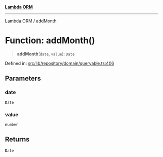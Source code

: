 [**Lambda ORM**](../README.md)

***

[Lambda ORM](../README.md) / addMonth

# Function: addMonth()

> **addMonth**(`date`, `value`): `Date`

Defined in: [src/lib/repository/domain/queryable.ts:406](https://github.com/lambda-orm/lambdaorm-base/blob/54d568062b637a6aed5442a048b140146d1f573b/src/lib/repository/domain/queryable.ts#L406)

## Parameters

### date

`Date`

### value

`number`

## Returns

`Date`
